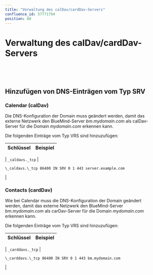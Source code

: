 ```yaml
---
title: "Verwaltung des calDav/cardDav-Servers"
confluence_id: 57771794
position: 60
---
```

# Verwaltung des calDav/cardDav-Servers


 

 


## Hinzufügen von DNS-Einträgen vom Typ SRV

### Calendar (calDav)

Die DNS-Konfiguration der Domain muss geändert werden, damit das externe Netzwerk den BlueMind-Server *bm.mydomain.com* als calDav-Server für die Domain *mydomain.com* erkennen kann.

Die folgenden Einträge vom Typ VRS sind hinzuzufügen:

| Schlüssel | Beispiel |
| --- | --- |
| 
`_caldavs._tcp`
 | 

```
\_caldavs.\_tcp 86400 IN SRV 0 1 443 server.example.com
```

 |

### Contacts (cardDav)

Wie bei Calendar muss die DNS-Konfiguration der Domain geändert werden, damit das externe Netzwerk den BlueMind-Server *bm.mydomain.com* als carDav-Server für die Domain *mydomain.com* erkennen kann.

Die folgenden Einträge vom Typ VRS sind hinzuzufügen:

| Schlüssel | Beispiel |
| --- | --- |
| 
`_carddavs._tcp`
 | 

```
\_carddavs.\_tcp 86400 IN SRV 0 1 443 bm.mydomain.com
```

 |

 

 


 

 

 

 

 

 

 

 

 

 

